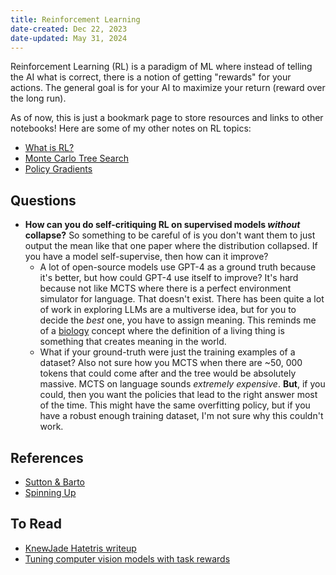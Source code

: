 ```yaml
---
title: Reinforcement Learning
date-created: Dec 22, 2023
date-updated: May 31, 2024
---
```


Reinforcement Learning (RL) is a paradigm of ML where instead of telling the AI what is correct, there is a notion of getting "rewards" for your actions. The general goal is for your AI to maximize your return (reward over the long run).

As of now, this is just a bookmark page to store resources and links to other notebooks! Here are some of my other notes on RL topics:

- [What is RL?](what-is-rl)
- [Monte Carlo Tree Search](monte-carlo-tree-search)
- [Policy Gradients](policy-gradients)

## Questions

- **How can you do self-critiquing RL on supervised models _without_ collapse?** So something to be careful of is you don't want them to just output the mean like that one paper where the distribution collapsed. If you have a model self-supervise, then how can it improve?
  - A lot of open-source models use GPT-4 as a ground truth because it's better, but how could GPT-4 use itself to improve? It's hard because not like MCTS where there is a perfect environment simulator for language. That doesn't exist. There has been quite a lot of work in exploring LLMs are a multiverse idea, but for you to decide the *best* one, you have to assign meaning. This reminds me of a [biology](biology) concept where the definition of a living thing is something that creates meaning in the world.
  - What if your ground-truth were just the training examples of a dataset? Also not sure how you MCTS when there are ~50, 000 tokens that could come after and the tree would be absolutely massive. MCTS on language sounds *extremely expensive*. **But**, if you could, then you want the policies that lead to the right answer most of the time. This might have the same overfitting policy, but if you have a robust enough training dataset, I'm not sure why this couldn't work.

## References

- [Sutton & Barto](http://incompleteideas.net/book/the-book-2nd.html)
- [Spinning Up](https://spinningup.openai.com/en/latest/index.html)

## To Read

- [KnewJade Hatetris writeup](https://gist.github.com/knewjade/24fd3a655e5321c8ebac8b93fa497ed9)
- [Tuning computer vision models with task rewards](https://arxiv.org/abs/2302.08242)
